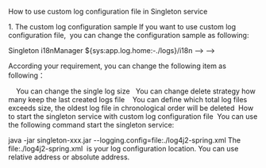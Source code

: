 How to use custom log configuration file in Singleton service

1. The custom log configuration sample
If you want to use custom log configuration file,  you can change the configuration sample as following:

<?xml version="1.0" encoding="UTF-8"?>
<Configuration status="OFF">
<!-- Logging Properties -->
	<Properties>
		<property name="application_name">Singleton</property>
		<property name="module_name">i18nManager</property>
		<property name="log_path">${sys:app.log.home:-./logs}/i18n</property>
	</Properties>
	<Appenders>
       <!-- Console Appender configuration-->
		<Console name="Console" target="SYSTEM_OUT">
			<ThresholdFilter level="trace" onMatch="ACCEPT"
							 onMismatch="DENY"/>
			<PatternLayout
					pattern="%d{yyyy-MM-dd HH:mm:ss,SSS} [${application_name}] [${module_name}] [%level] [%t]  %l - %msg%n"/>
		</Console>
        <!-- Info level log File Appenders configuration -->
		<RollingFile name="InfoFile"
					 fileName="${log_path}/${application_name}-info.log"
					 filePattern="${log_path}/${application_name}-info-%d{yyyy-MM-dd}.%i.log">
			<ThresholdFilter level="info" onMatch="ACCEPT"
							 onMismatch="DENY"/>
			<PatternLayout
					pattern="%d{yyyy-MM-dd HH:mm:ss,SSS} [${application_name}] [${module_name}] [%level] [%t]  %l - %msg%n"/>
			<Policies>
				<TimeBasedTriggeringPolicy/>
				<SizeBasedTriggeringPolicy size="64 MB"/>
			</Policies>
			<DefaultRolloverStrategy fileIndex="nomax">
				<Delete basePath="${log_path}" maxDepth="1">
					<IfFileName glob="${application_name}-info-*.log"/>
                     <!-- Delete All older files except the last created 10 log files -->
					<IfAccumulatedFileCount exceeds="10"/>
                  <!-- 
                    <!-- Delete all files older than 7 days -->
                    <IfLastModified age="7d"/>
                    <!-- As long as the total log file size exceeds 1GB, the oldest log file in chronological order will be deleted -->
					<IfAccumulatedFileSize exceeds="3GB"/>
                 -->
				</Delete>
			</DefaultRolloverStrategy>
		</RollingFile>
      <!-- Error level log File Appenders configuration -->
		<RollingFile name="ErrorFile"
					 fileName="${log_path}/${application_name}-error.log"
					 filePattern="${log_path}/${application_name}-error-%d{yyyy-MM-dd}.%i.log">
			<ThresholdFilter level="error" onMatch="ACCEPT"
							 onMismatch="DENY"/>
			<PatternLayout
					pattern="%d{yyyy-MM-dd HH:mm:ss,SSS} [${application_name}] [${module_name}] [%level] [%t]  %l - %msg%n"/>
			<Policies>
				<TimeBasedTriggeringPolicy/>
				<SizeBasedTriggeringPolicy size="64 MB"/>
			</Policies>
			<DefaultRolloverStrategy fileIndex="nomax">
				<Delete basePath="${log_path}" maxDepth="1">
					<IfFileName glob="${application_name}-error-*.log"/>
                  <!-- Delete All older files except the last created 5 log files -->
					<IfAccumulatedFileCount exceeds="5"/>              
                 <!-- 
                    <!-- Delete all files older than 7 days -->
                    <IfLastModified age="7d"/
                    <!-- As long as the total log file size exceeds 1GB, the oldest log file in chronological order will be deleted -->
					<IfAccumulatedFileSize exceeds="1GB"/>
                 -->
				</Delete>
			</DefaultRolloverStrategy>
		</RollingFile>
	</Appenders>
	<Loggers>
		<Root level="debug">
			<appender-ref ref="Console"/>
			<appender-ref ref="InfoFile"/>
			<appender-ref ref="ErrorFile"/>
		</Root>
	</Loggers>
</Configuration>


According your requirement, you can change the following item as following：

 <SizeBasedTriggeringPolicy size="64 MB"/>   You can change the single log size
<IfAccumulatedFileCount exceeds="5"/>  You can change delete strategy how many keep the last created logs file
<IfAccumulatedFileSize exceeds="1GB"/>   You can define which total log files exceeds size, the oldest log file in chronological order will be deleted 
How to start the singleton service with custom log configuration file
 You can use the following command start the singleton service:

java -jar singleton-xxx.jar --logging.config=file:./log4j2-spring.xml
The file:./log4j2-spring.xml  is your log configuration location. You can use relative address or absolute address.
